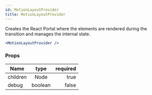 ```yaml
---
id: MotionLayoutProvider
title: MotionLayoutProvider
---
```


Creates the React Portal where the elements are rendered during the transition and manages the internal state.

``` jsx
<MotionLayoutProvider />
```

### Props

| Name          |      type     |   required |
| ------------- | :-----------: | -----:   |
| children      |   Node        | true |
| debug     |   boolean    |   false |
